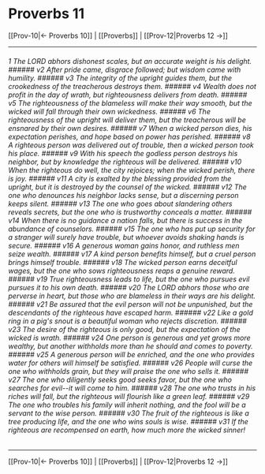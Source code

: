 # Proverbs 11

[[Prov-10|← Proverbs 10]] | [[Proverbs]] | [[Prov-12|Proverbs 12 →]]
***

###### 1 The LORD abhors dishonest scales, but an accurate weight is his delight. ###### v2 After pride came, disgrace followed; but wisdom came with humility. ###### v3 The integrity of the upright guides them, but the crookedness of the treacherous destroys them. ###### v4 Wealth does not profit in the day of wrath, but righteousness delivers from death. ###### v5 The righteousness of the blameless will make their way smooth, but the wicked will fall through their own wickedness. ###### v6 The righteousness of the upright will deliver them, but the treacherous will be ensnared by their own desires. ###### v7 When a wicked person dies, his expectation perishes, and hope based on power has perished. ###### v8 A righteous person was delivered out of trouble, then a wicked person took his place. ###### v9 With his speech the godless person destroys his neighbor, but by knowledge the righteous will be delivered. ###### v10 When the righteous do well, the city rejoices; when the wicked perish, there is joy. ###### v11 A city is exalted by the blessing provided from the upright, but it is destroyed by the counsel of the wicked. ###### v12 The one who denounces his neighbor lacks sense, but a discerning person keeps silent. ###### v13 The one who goes about slandering others reveals secrets, but the one who is trustworthy conceals a matter. ###### v14 When there is no guidance a nation falls, but there is success in the abundance of counselors. ###### v15 The one who has put up security for a stranger will surely have trouble, but whoever avoids shaking hands is secure. ###### v16 A generous woman gains honor, and ruthless men seize wealth. ###### v17 A kind person benefits himself, but a cruel person brings himself trouble. ###### v18 The wicked person earns deceitful wages, but the one who sows righteousness reaps a genuine reward. ###### v19 True righteousness leads to life, but the one who pursues evil pursues it to his own death. ###### v20 The LORD abhors those who are perverse in heart, but those who are blameless in their ways are his delight. ###### v21 Be assured that the evil person will not be unpunished, but the descendants of the righteous have escaped harm. ###### v22 Like a gold ring in a pig's snout is a beautiful woman who rejects discretion. ###### v23 The desire of the righteous is only good, but the expectation of the wicked is wrath. ###### v24 One person is generous and yet grows more wealthy, but another withholds more than he should and comes to poverty. ###### v25 A generous person will be enriched, and the one who provides water for others will himself be satisfied. ###### v26 People will curse the one who withholds grain, but they will praise the one who sells it. ###### v27 The one who diligently seeks good seeks favor, but the one who searches for evil--it will come to him. ###### v28 The one who trusts in his riches will fall, but the righteous will flourish like a green leaf. ###### v29 The one who troubles his family will inherit nothing, and the fool will be a servant to the wise person. ###### v30 The fruit of the righteous is like a tree producing life, and the one who wins souls is wise. ###### v31 If the righteous are recompensed on earth, how much more the wicked sinner!

***
[[Prov-10|← Proverbs 10]] | [[Proverbs]] | [[Prov-12|Proverbs 12 →]]
